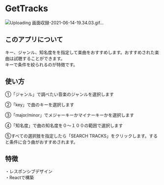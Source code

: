 # GetTracks



![Uploading 画面収録-2021-06-14-19.34.03.gif…]()


## このアプリについて
 キー、ジャンル、知名度をを指定して楽曲をおすすめします。おすすめされた楽曲は試聴することができます。<br>
 キーで条件を絞られるのが特徴です。
 
 
## 使い方
<p>①「ジャンル」で調べたい音楽のジャンルを選択します</p>
<p>②「key」で曲のキーを選択します</p>
<p>③「major/minor」でメジャーキーかマイナーキーかを選択します</p>
<p>④「知名度」で曲の知名度を０〜１００の範囲で選択します</p>
<p>⑤すべての選択肢を指定したら「SEARCH TRACKS」をクリックします。すると条件に合う曲がおすすめされます。</p>

## 特徴
・レスポンシブデザイン<br>
・Reactで構築



